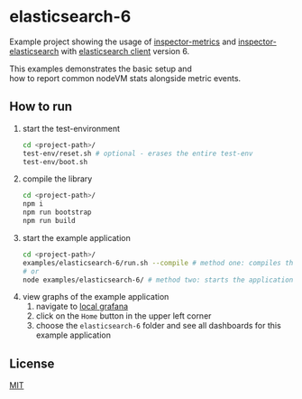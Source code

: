 # elasticsearch-6

Example project showing the usage of [inspector-metrics](https://github.com/rstiller/inspector-metrics) and [inspector-elasticsearch](https://github.com/rstiller/inspector-metrics/tree/master/packages/inspector-elasticsearch) with [elasticsearch client](https://www.npmjs.com/package/@elastic/elasticsearch) version 6.

This examples demonstrates the basic setup and   
how to report common nodeVM stats alongside metric events.

## How to run

1. start the test-environment
   ```bash
   cd <project-path>/
   test-env/reset.sh # optional - erases the entire test-env
   test-env/boot.sh
   ```
1. compile the library
   ```bash
   cd <project-path>/
   npm i
   npm run bootstrap
   npm run build
   ```
1. start the example application
   ```bash
   cd <project-path>/
   examples/elasticsearch-6/run.sh --compile # method one: compiles the lib and starts the application
   # or
   node examples/elasticsearch-6/ # method two: starts the application
   ```
1. view graphs of the example application  
   1. navigate to [local grafana](http://localhost:3000)
   1. click on the `Home` button in the upper left corner
   1. choose the `elasticsearch-6` folder and see all dashboards for this example application

## License

[MIT](https://www.opensource.org/licenses/mit-license.php)
